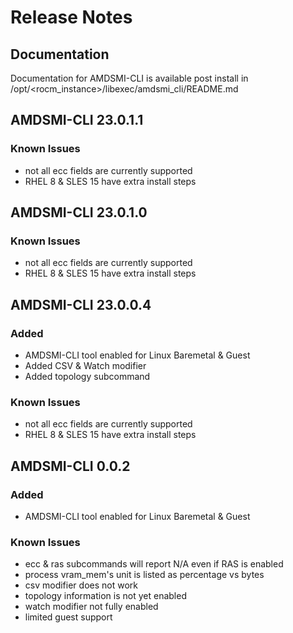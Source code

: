 # Release Notes

## Documentation

Documentation for AMDSMI-CLI is available post install in /opt/<rocm_instance>/libexec/amdsmi_cli/README.md

## AMDSMI-CLI 23.0.1.1

### Known Issues

- not all ecc fields are currently supported
- RHEL 8 & SLES 15 have extra install steps

## AMDSMI-CLI 23.0.1.0

### Known Issues

- not all ecc fields are currently supported
- RHEL 8 & SLES 15 have extra install steps

## AMDSMI-CLI 23.0.0.4

### Added

- AMDSMI-CLI tool enabled for Linux Baremetal & Guest
- Added CSV & Watch modifier
- Added topology subcommand

### Known Issues

- not all ecc fields are currently supported
- RHEL 8 & SLES 15 have extra install steps

## AMDSMI-CLI 0.0.2

### Added

- AMDSMI-CLI tool enabled for Linux Baremetal & Guest

### Known Issues

- ecc & ras subcommands will report N/A even if RAS is enabled
- process vram_mem's unit is listed as percentage vs bytes
- csv modifier does not work
- topology information is not yet enabled
- watch modifier not fully enabled
- limited guest support